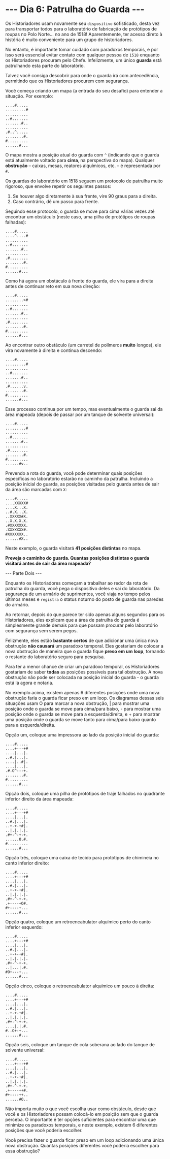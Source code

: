 # --- Dia 6: Patrulha do Guarda ---

Os Historiadores usam novamente seu `dispositivo` sofisticado, desta vez para transportar todos para o laboratório de fabricação de protótipos de roupas no Polo Norte... no ano de 1518! Aparentemente, ter acesso direto à história é muito conveniente para um grupo de historiadores.

No entanto, é importante tomar cuidado com paradoxos temporais, e por isso será essencial evitar contato com qualquer pessoa de `1518` enquanto os Historiadores procuram pelo Chefe. Infelizmente, um único **guarda** está patrulhando esta parte do laboratório.

Talvez você consiga descobrir para onde o guarda irá com antecedência, permitindo que os Historiadores procurem com segurança.

Você começa criando um mapa (a entrada do seu desafio) para entender a situação. Por exemplo:

```
....#.....
.........#
..........
..#.......
.......#..
..........
.#..^.....
........#.
#.........
......#...
```

O mapa mostra a posição atual do guarda com `^` (indicando que o guarda está atualmente voltado para **cima**, na perspectiva do mapa). Qualquer **obstrução** – caixas, mesas, reatores alquímicos, etc. – é representada por `#`.

Os guardas do laboratório em 1518 seguem um protocolo de patrulha muito rigoroso, que envolve repetir os seguintes passos:

1. Se houver algo diretamente à sua frente, vire 90 graus para a direita.
2. Caso contrário, dê um passo para frente.

Seguindo esse protocolo, o guarda se move para cima várias vezes até encontrar um obstáculo (neste caso, uma pilha de protótipos de roupas falhadas):

```
....#.....
....^....#
..........
..#.......
.......#..
..........
.#........
........#.
#.........
......#...
```

Como há agora um obstáculo à frente do guarda, ele vira para a direita antes de continuar reto em sua nova direção:

```
....#.....
........>#
..........
..#.......
.......#..
..........
.#........
........#.
#.........
......#...
```

Ao encontrar outro obstáculo (um carretel de polímeros **muito** longos), ele vira novamente à direita e continua descendo:

```
....#.....
.........#
..........
..#.......
.......#..
..........
.#......v.
........#.
#.........
......#...
```

Esse processo continua por um tempo, mas eventualmente o guarda sai da área mapeada (depois de passar por um tanque de solvente universal):

```
....#.....
.........#
..........
..#.......
.......#..
..........
.#........
........#.
#.........
......#v..
```

Prevendo a rota do guarda, você pode determinar quais posições específicas no laboratório estarão no caminho da patrulha. Incluindo a posição inicial do guarda, as posições visitadas pelo guarda antes de sair da área são marcadas com `X`:

```
....#.....
....XXXXX#
....X...X.
..#.X...X.
..XXXXX#X.
..X.X.X.X.
.#XXXXXXX.
.XXXXXXX#.
#XXXXXXX..
......#X..
```

Neste exemplo, o guarda visitará **41 posições distintas** no mapa.

**Preveja o caminho do guarda. Quantas posições distintas o guarda visitará antes de sair da área mapeada?**

--- Parte Dois ---

Enquanto os Historiadores começam a trabalhar ao redor da rota de patrulha do guarda, você pega o dispositivo deles e sai do laboratório. Da segurança de um armário de suprimentos, você viaja no tempo pelos últimos meses e `registra` o status noturno do posto de guarda nas paredes do armário.

Ao retornar, depois do que parece ter sido apenas alguns segundos para os Historiadores, eles explicam que a área de patrulha do guarda é simplesmente grande demais para que possam procurar pelo laboratório com segurança sem serem pegos.

Felizmente, eles estão **bastante certos** de que adicionar uma única nova obstrução **não causará** um paradoxo temporal. Eles gostariam de colocar a nova obstrução de maneira que o guarda fique **preso em um loop**, tornando o restante do laboratório seguro para pesquisa.

Para ter a menor chance de criar um paradoxo temporal, os Historiadores gostariam de saber **todas** as posições possíveis para tal obstrução. A nova obstrução não pode ser colocada na posição inicial do guarda - o guarda está lá agora e notaria.

No exemplo acima, existem apenas 6 diferentes posições onde uma nova obstrução faria o guarda ficar preso em um loop. Os diagramas dessas seis situações usam O para marcar a nova obstrução, | para mostrar uma posição onde o guarda se move para cima/para baixo, - para mostrar uma posição onde o guarda se move para a esquerda/direita, e + para mostrar uma posição onde o guarda se move tanto para cima/para baixo quanto para a esquerda/direita.

Opção um, coloque uma impressora ao lado da posição inicial do guarda:
```
....#.....
....+---+#
....|...|.
..#.|...|.
....|..#|.
....|...|.
.#.O^---+.
........#.
#.........
......#...
```
Opção dois, coloque uma pilha de protótipos de traje falhados no quadrante inferior direito da área mapeada:
```
....#.....
....+---+#
....|...|.
..#.|...|.
..+-+-+#|.
..|.|.|.|.
.#+-^-+-+.
......O.#.
#.........
......#...
```
Opção três, coloque uma caixa de tecido para protótipos de chimineia no canto inferior direito:
```
....#.....
....+---+#
....|...|.
..#.|...|.
..+-+-+#|.
..|.|.|.|.
.#+-^-+-+.
.+----+O#.
#+----+...
......#...
```
Opção quatro, coloque um retroencabulator alquímico perto do canto inferior esquerdo:
```
....#.....
....+---+#
....|...|.
..#.|...|.
..+-+-+#|.
..|.|.|.|.
.#+-^-+-+.
..|...|.#.
#O+---+...
......#...
```
Opção cinco, coloque o retroencabulator alquímico um pouco à direita:
```
....#.....
....+---+#
....|...|.
..#.|...|.
..+-+-+#|.
..|.|.|.|.
.#+-^-+-+.
....|.|.#.
#..O+-+...
......#...
```


Opção seis, coloque um tanque de cola soberana ao lado do tanque de solvente universal:
```
....#.....
....+---+#
....|...|.
..#.|...|.
..+-+-+#|.
..|.|.|.|.
.#+-^-+-+.
.+----++#.
#+----++..
......#O..
```
Não importa muito o que você escolha usar como obstáculo, desde que você e os Historiadores possam colocá-lo em posição sem que o guarda perceba. O importante é ter opções suficientes para encontrar uma que minimize os paradoxos temporais, e neste exemplo, existem 6 diferentes posições que você poderia escolher.

Você precisa fazer o guarda ficar preso em um loop adicionando uma única nova obstrução. Quantas posições diferentes você poderia escolher para essa obstrução?






